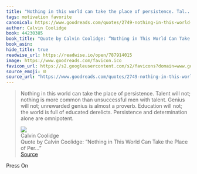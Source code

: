 ```yaml
---
title: "Nothing in this world can take the place of persistence. Tal..."
tags: motivation favorite
canonical: https://www.goodreads.com/quotes/2749-nothing-in-this-world-can-take-the-place-of-persistence
author: Calvin Coolidge
book: 44230385
book_title: "Quote by Calvin Coolidge: “Nothing in This World Can Take the Place of Per...”"
book_asin: 
hide_title: true
readwise_url: https://readwise.io/open/787914015
image: https://www.goodreads.com/favicon.ico
favicon_url: https://s2.googleusercontent.com/s2/favicons?domain=www.goodreads.com
source_emoji: 🌐
source_url: "https://www.goodreads.com/quotes/2749-nothing-in-this-world-can-take-the-place-of-persistence#:~:text=Nothing%20in%20this,alone%20are%20omnipotent."
---
```


> Nothing in this world can take the place of persistence. Talent will not; nothing is more common than unsuccessful men with talent. Genius will not; unrewarded genius is almost a proverb. Education will not; the world is full of educated derelicts. Persistence and determination alone are omnipotent.
> <div class="quoteback-footer"><div class="quoteback-avatar"><img class="mini-favicon" src="https://s2.googleusercontent.com/s2/favicons?domain=www.goodreads.com"></div><div class="quoteback-metadata"><div class="metadata-inner"><span style="display:none">FROM:</span><div aria-label="Calvin Coolidge" class="quoteback-author"> Calvin Coolidge</div><div aria-label="Quote by Calvin Coolidge: “Nothing in This World Can Take the Place of Per...”" class="quoteback-title"> Quote by Calvin Coolidge: “Nothing in This World Can Take the Place of Per...”</div></div></div><div class="quoteback-backlink"><a target="_blank" aria-label="go to the full text of this quotation" rel="noopener" href="https://www.goodreads.com/quotes/2749-nothing-in-this-world-can-take-the-place-of-persistence#:~:text=Nothing%20in%20this,alone%20are%20omnipotent." class="quoteback-arrow"> Source</a></div></div>

Press On